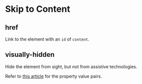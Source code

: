 # Skip to Content

## href

Link to the element with an `id` of `content`.

## visually-hidden

Hide the element from sight, but not from assistive technologies.

Refer to [this article](https://css-tricks.com/inclusively-hidden/) for the property value pairs.
